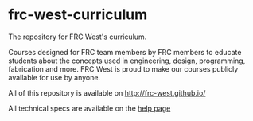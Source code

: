 # frc-west-curriculum

The repository for FRC West's curriculum.

Courses designed for FRC team members by FRC members to educate students about the concepts used in engineering, design, programming, fabrication and more. FRC West is proud to make our courses publicly available for use by anyone.


All of this repository is available on http://frc-west.github.io/

All technical specs are available on the [help page](http://frc-west.github.io/help#technical)
